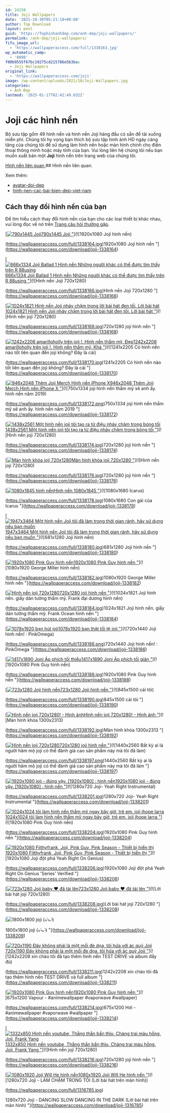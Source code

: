 ```yaml
---
id: 24250
title: Joji Wallpapers
date: '2021-10-30T05:21:18+00:00'
author: Top Download
layout: post
guid: 'https://Tophinhanhdep.com/anh-dep/joji-wallpapers/'
permalink: /anh-dep/joji-wallpapers/
fifu_image_url:
  - 'https://wallpaperaccess.com/full/1338163.jpg'
wp_automatic_camp:
  - '8098'
f00b9555f67bc19275cd215786e5b3ba:
  - Joji Wallpapers
original_link:
  - 'https://wallpaperaccess.com/joji'
image: /wp-content/uploads/2021/10/Joji-Wallpapers.jpg
categories:
  - Ảnh Đẹp
lastmod: '2025-01-17T02:42:49.032Z'
---
```

# Joji các hình nền

Bộ sưu tập gồm 49 hình nền và hình nền Joji hàng đầu có sẵn để tải xuống miễn phí. Chúng tôi hy vọng bạn thích bộ sưu tập hình ảnh HD ngày càng tăng của chúng tôi để sử dụng làm hình nền hoặc màn hình chính cho điện thoại thông minh hoặc máy tính của bạn. Vui lòng liên hệ chúng tôi nếu bạn muốn xuất bản một **Joji** hình nền trên trang web của chúng tôi.

[Hình nền liên quan ](#related) ## Hình nền liên quan.

   
 Xem thêm:

   
- [avatar-doi-dep](https://tophinhanhdep.com/anh-avatar/avatar-doi-dep/)
- [hinh-nen-cac-bai-bien-dep-viet-nam](https://tophinhanhdep.com/anh-dep/hinh-nen-cac-bai-bien-dep-viet-nam/)

## Cách thay đổi hình nền của bạn

Để tìm hiểu cách thay đổi hình nền của bạn cho các loại thiết bị khác nhau, vui lòng đọc về nó trên [Trang câu hỏi thường gặp](https://tophinhanhdep.com/faq/).

  
[[![790x1445 Joji](https://wallpaperaccess.com/full/1338163.jpg)790x1445 Joji "](https://wallpaperaccess.com/download/joji-1338163)](![1920x1080 Joji hình nền)

(https://wallpaperaccess.com/full/1338164.jpg)1920x1080 Joji hình nền "](https://wallpaperaccess.com/download/joji-1338164)

[[![666x1334 Joji Ballad 1 Hình nền Những người khác có thể được tìm thấy trên R 88using](https://wallpaperaccess.com/full/1338165.jpg)666x1334 Joji Ballad 1 Hình nền Những người khác có thể được tìm thấy trên R 88using "](https://wallpaperaccess.com/download/joji-1338165)](![Hình nền Joji 720x1280)

(https://wallpaperaccess.com/full/1338166.jpg)Hình nền Joji 720x1280 "](https://wallpaperaccess.com/download/joji-1338166)

[[![1024x1821 Hình nền Joji nhảy chậm trong lời bài hát đen tối.  Lời bài hát](https://wallpaperaccess.com/full/1338167.jpg)1024x1821 Hình nền Joji nhảy chậm trong lời bài hát đen tối. Lời bài hát "](https://wallpaperaccess.com/download/joji-1338167)](![Hình nền joji 720x1280)

(https://wallpaperaccess.com/full/1338168.jpg)720x1280 joji hình nền "](https://wallpaperaccess.com/download/joji-1338168)

 [[![1242x2208 amarilloholly trên joji !.  Hình nền thẩm mỹ, Đẹp](https://wallpaperaccess.com/full/1338169.png)1242x2208 amarilloholly trên joji !. Hình nền thẩm mỹ, Khá "](https://wallpaperaccess.com/download/joji-1338169)](![1241x2205 Có hình nền nào tốt liên quan đến joji không?  Đây là cái)

(https://wallpaperaccess.com/full/1338170.jpg)1241x2205 Có hình nền nào tốt liên quan đến joji không? Đây là cái "](https://wallpaperaccess.com/download/joji-1338170)

[[![946x2048 Thêm Joji Merch Hình nền iPhone X](https://wallpaperaccess.com/full/1338171.jpg)946x2048 Thêm Joji Merch Hình nền iPhone X "](https://wallpaperaccess.com/download/joji-1338171)](![750x1334 joji hình nền thẩm mỹ sẽ anh ấy.  hình nền năm 2019)

(https://wallpaperaccess.com/full/1338172.png)750x1334 joji hình nền thẩm mỹ sẽ anh ấy. hình nền năm 2019 "](https://wallpaperaccess.com/download/joji-1338172)

[[![1438x2561 Một hình nền joji tôi tạo ra từ điệu nhảy chậm trong bóng tối](https://wallpaperaccess.com/full/1338173.jpg)1438x2561 Một hình nền joji tôi tạo ra từ điệu nhảy chậm trong bóng tối "](https://wallpaperaccess.com/download/joji-1338173)](![Hình nền joji 720x1280)

(https://wallpaperaccess.com/full/1338174.jpg)720x1280 joji hình nền "](https://wallpaperaccess.com/download/joji-1338174)

[[![Màn hình khóa joji 720x1280](https://wallpaperaccess.com/full/1338175.jpg)Màn hình khóa joji 720x1280 "](https://wallpaperaccess.com/download/joji-1338175)](![Hình nền joji 720x1280)

(https://wallpaperaccess.com/full/1338176.jpg)720x1280 joji hình nền "](https://wallpaperaccess.com/download/joji-1338176)

[[![1080x1845 hình nền](https://wallpaperaccess.com/full/1338177.jpg)Hình nền 1080x1845 "](https://wallpaperaccess.com/download/joji-1338177)](![1080x1680 Icarus)

(https://wallpaperaccess.com/full/1338178.jpg)1080x1680 Con gái của Icarus "](https://wallpaperaccess.com/download/joji-1338178)

[[![1947x3464 Một hình nền Joji tôi đã làm trong thời gian rảnh, hãy sử dụng nếu bạn muốn](https://wallpaperaccess.com/full/1338179.jpg)1947x3464 Một hình nền Joji tôi đã làm trong thời gian rảnh, hãy sử dụng nếu bạn muốn "](https://wallpaperaccess.com/download/joji-1338179)](![681x1280 Joji hình nền)

(https://wallpaperaccess.com/full/1338180.jpg)681x1280 Joji hình nền "](https://wallpaperaccess.com/download/joji-1338180)

[[![1920x1080 Pink Guy hình nền](https://wallpaperaccess.com/full/1338181.jpg)1920x1080 Pink Guy hình nền "](https://wallpaperaccess.com/download/joji-1338181)](![1080x1920 George Miller hình nền)

(https://wallpaperaccess.com/full/1338182.jpg)1080x1920 George Miller hình nền "](https://wallpaperaccess.com/download/joji-1338182)

[[![Hình nền joji 720x1280](https://wallpaperaccess.com/full/1338183.jpg)720x1280 joji hình nền "](https://wallpaperaccess.com/download/joji-1338183)](![1024x1821 Joji hình nền.  giấy dán tường thẩm mỹ.  Frank đại dương hình nền)

(https://wallpaperaccess.com/full/1338184.jpg)1024x1821 Joji hình nền. giấy dán tường thẩm mỹ. Frank Ocean hình nền "](https://wallpaperaccess.com/download/joji-1338184)

[[![1078x1920 bạn hút joji](https://wallpaperaccess.com/full/1338185.png)1078x1920 bạn thật tồi tệ joji "](https://wallpaperaccess.com/download/joji-1338185)](![720x1440 Joji hình nền!  : PinkOmega)

(https://wallpaperaccess.com/full/1338186.png)720x1440 Joji hình nền! : PinkOmega "](https://wallpaperaccess.com/download/joji-1338186)

[[![1417x1890 Joni Áp phích tối thiểu](https://wallpaperaccess.com/full/1338187.png)1417x1890 Joni Áp phích tối giản "](https://wallpaperaccess.com/download/joji-1338187)](![1920x1080 Pink Guy hình nền)

(https://wallpaperaccess.com/full/1338188.jpg)1920x1080 Pink Guy hình nền "](https://wallpaperaccess.com/download/joji-1338188)

[[![723x1280 Joji hình nền](https://wallpaperaccess.com/full/1338189.jpg)723x1280 Joji hình nền "](https://wallpaperaccess.com/download/joji-1338189)](![845x1500 cái tôi)

(https://wallpaperaccess.com/full/1338190.jpg)845x1500 cái tôi "](https://wallpaperaccess.com/download/joji-1338190)

[[![Hình nền joji 720x1280!  - Hình ảnh](https://wallpaperaccess.com/full/1338191.jpg)Hình nền joji 720x1280! - Hình ảnh "](https://wallpaperaccess.com/download/joji-1338191)](![Màn hình khóa 1300x2313)

(https://wallpaperaccess.com/full/1338192.jpg)Màn hình khóa 1300x2313 "](https://wallpaperaccess.com/download/joji-1338192)

[[![Hình nền joji 720x1280](https://wallpaperaccess.com/full/1338195.jpg)720x1280 joji hình nền "](https://wallpaperaccess.com/download/joji-1338195)](![1440x2560 Bất kỳ ai là người hâm mộ joji có thể đánh giá cao sản phẩm này mà tôi đã làm)

(https://wallpaperaccess.com/full/1338197.png)1440x2560 Bất kỳ ai là người hâm mộ joji có thể đánh giá cao sản phẩm này mà tôi đã làm "](https://wallpaperaccess.com/download/joji-1338197)

[[![1920x1080 joji - đúng vậy. [1920x1080] : hình nền](https://wallpaperaccess.com/full/1338200.png)1920x1080 joji - đúng vậy. \[1920x1080\] : hình nền "](https://wallpaperaccess.com/download/joji-1338200)](![1280x720 Joji- Yeah Right Instrumental)

(https://wallpaperaccess.com/full/1338201.jpg)1280x720 Joji- Yeah Right Instrumental "](https://wallpaperaccess.com/download/joji-1338201)

[[![1024x1024 tôi làm hình nền thẩm mỹ ngay bây giờ, trẻ em.  joji jhope larra](https://wallpaperaccess.com/full/1338202.png) 1024x1024 tôi làm hình nền thẩm mỹ ngay bây giờ, trẻ em. joji jhope larra "](https://wallpaperaccess.com/download/joji-1338202)](![1920x1080 Pink Guy hình nền)

(https://wallpaperaccess.com/full/1338204.jpg)1920x1080 Pink Guy hình nền "](https://wallpaperaccess.com/download/joji-1338204)

[[![1920x1080 Filthyfrank, Joji, Pink Guy, Pink Season - Thiết bị hiển thị](https://wallpaperaccess.com/full/1338205.jpg)1920x1080 Filthyfrank, Joji, Pink Guy, Pink Season - Thiết bị hiển thị "](https://wallpaperaccess.com/download/joji-1338205)](![1920x1080 Joji đột phá Yeah Right On Genius)

(https://wallpaperaccess.com/full/1338206.jpg)1920x1080 Joji đột phá Yeah Right On Genius 'Series' Verified "](https://wallpaperaccess.com/download/joji-1338206)

[[![723x1280 Joji baby ❤️ đã tải lên](https://wallpaperaccess.com/full/1338207.jpg)723x1280 Joji baby ❤️ đã tải lên "](https://wallpaperaccess.com/download/joji-1338207)](![Lời bài hát joji 720x1280)

(https://wallpaperaccess.com/full/1338208.jpg)Lời bài hát joji 720x1280 "](https://wallpaperaccess.com/download/joji-1338208)

[![1800x1800 joji (๑˃̵ᴗ˂̵)](https://wallpaperaccess.com/full/1338209.png)

1800x1800 joji (๑˃̵ᴗ˂̵) "](https://wallpaperaccess.com/download/joji-1338209)

[[![720x1190 Đây không phải là một mối đe dọa, tôi hứa với ác quỷ Joji](https://wallpaperaccess.com/full/1338210.jpg)720x1190 Đây không phải là một mối đe dọa, tôi hứa với ác quỷ Joji "](https://wallpaperaccess.com/download/joji-1338210)](![1242x2208 xin chào tôi đã tạo thêm hình nền TEST DRIVE và album đầy đủ)

(https://wallpaperaccess.com/full/1338211.jpg)1242x2208 xin chào tôi đã tạo thêm hình nền TEST DRIVE và full album "](https://wallpaperaccess.com/download/joji-1338211)

[[![1920x1080 Pink Guy hình nền](https://wallpaperaccess.com/full/1338212.jpg)1920x1080 Pink Guy hình nền "](https://wallpaperaccess.com/download/joji-1338212)](![675x1200 Vapour - #animewallpaper #vaporwave #wallpaper)

(https://wallpaperaccess.com/full/1338214.jpg)675x1200 Hơi - #animewallpaper #vaporwave #wallpaper "](https://wallpaperaccess.com/download/joji-1338214)

[[![1332x850 Hình nền youtube, Thẳng thắn bẩn thỉu, Chàng trai màu hồng, Joji, Frank Yang](https://wallpaperaccess.com/full/1338215.jpg)1332x850 Hình nền youtube, Thẳng thắn bẩn thỉu, Chàng trai màu hồng, Joji, Frank Yang "](https://wallpaperaccess.com/download/joji-1338215)](![Hình nền joji 720x1280)

(https://wallpaperaccess.com/full/1338216.jpg)720x1280 joji hình nền "](https://wallpaperaccess.com/download/joji-1338216)

[[![1080x1920 Joji Will He hình nền](https://wallpaperaccess.com/full/1338217.jpg)1080x1920 Joji Will He hình nền "](https://wallpaperaccess.com/download/joji-1338217)](![1280x720 Joji - LÀM CHẬM TRONG TỐI (Lời bài hát trên màn hình))

(https://wallpaperaccess.com/full/1316785.jpg)

1280x720 Joji - DANCING SLOW DANCING IN THE DARK (Lời bài hát trên màn hình) "](https://wallpaperaccess.com/download/joji-1316785)
